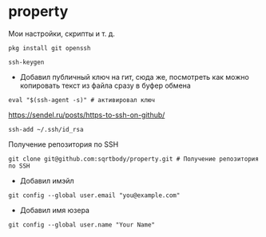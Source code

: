 # property

Мои настройки, скрипты и т. д.

```
pkg install git openssh
```
```
ssh-keygen
```
- Добавил публичный ключ на гит, сюда же, посмотреть как можно копировать текст из файла сразу в буфер обмена

```
eval "$(ssh-agent -s)" # активировал ключ
```

https://sendel.ru/posts/https-to-ssh-on-github/

```
ssh-add ~/.ssh/id_rsa
```

Получение репозитория по SSH

```
git clone git@github.com:sqrtbody/property.git # Получение репозитория по SSH
```
- Добавил имэйл
```
git config --global user.email "you@example.com"
```
- Добавил имя юзера
```
git config --global user.name "Your Name"
```
